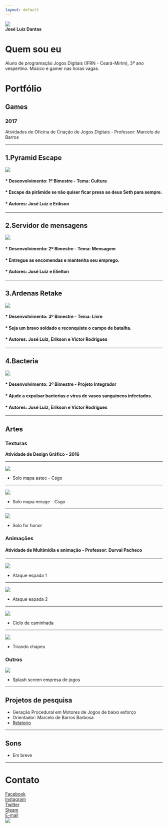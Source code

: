 ```yaml
---
layout: default
---
```


   ![](1fotogithub.png)                       
   **José Luiz Dantas**

# Quem sou eu 

Aluno de programação Jogos Digitais (IFRN - Ceará-Mirim), 3º ano vespertino. Músico e gamer nas horas vagas.

# Portfólio

## Games

### 2017
Atividades de Oficina de Criação de Jogos Digitais - Professor: Marcelo de Barros
* * *

## 1.**Pyramid Escape**
[![](pyramid.png)](https://jldifrn.github.io/PyramidEscape)   
   
#### * Desenvolvimento: 1º Bimestre - Tema: Cultura  
#### * Escape da pirâmide se não quiser ficar preso ao deus Seth para sempre.  
#### * Autores: José Luiz e Erikson

* * *

## 2.**Servidor de mensagens**
[![](servidordemensagens.png)](https://jldifrn.github.io/ServidorDeMensagens)   

#### * Desenvolvimento: 2º Bimestre - Tema: Mensagem
#### * Entregue as encomendas e mantenha seu emprego.  
#### * Autores: José Luiz e Elielton

* * *

## 3.**Ardenas Retake**
[![](ardenas.png)](https://jldifrn.github.io/ArdenasRetake)   

#### * Desenvolvimento: 3º Bimestre - Tema: Livre
#### * Seja um bravo soldado e reconquiste o campo de batalha.
#### * Autores: José Luiz, Erikson e Victor Rodrigues

* * *

## 4.**Bacteria**
[![](bacteria.png)](https://eriksonnicacio.github.io/bacteria2/)   

#### * Desenvolvimento: 3º Bimestre - Projeto Integrador
#### * Ajude a expulsar bacterias e vírus de vasos sanguíneos infectados.
#### * Autores: José Luiz, Erikson e Victor Rodrigues

* * *
## Artes

### Texturas
**Atividade de Design Gráfico - 2016**
* * *
![](astec.png)
* Solo mapa astec - Csgo

* * *

![](mirage.png)
* Solo mapa mirage - Csgo

* * *

![](forhonor.png)
* Solo for honor


### Animações
#### Atividade de Multimidia e animação - Professor: Durval Pacheco

* * *
![](Animação1.gif)  
* Ataque espada 1  

* * *
![](Animação2.gif)  
* Ataque espada 2  

* * *
![](Animação3.gif)  
* Ciclo de caminhada  

* * *
![](Animação4.gif)  
* Tirando chapeu  

### Outros

![](Bisonho.png)  
* Splash screen empresa de jogos

* * *

## Projetos de pesquisa
* Geração Procedural em Motores de Jogos de baixo esforço  
* Orientador: Marcelo de Barros Barbosa
* [Relatorio](https://suap.ifrn.edu.br/media/upload/pesquisa/atividades/comprovantes/Relat%C3%B3rio_Projeto_Vers%C3%A3o2F.pdf)

* * *
## Sons
* Em breve

* * *

# Contato
[Facebook](https://www.facebook.com/joseluiz.dantas.9)  
[Instagram](https://www.instagram.com/dantas.jl/)  
[Twitter](https://twitter.com/JoseLuizDL)  
[Steam](http://steamcommunity.com/profiles/76561198370725245/)  
[E-mail](jldifrn@hotmail.com)  
![](https://thumbs.gfycat.com/GoodAggravatingElk-size_restricted.gif)
